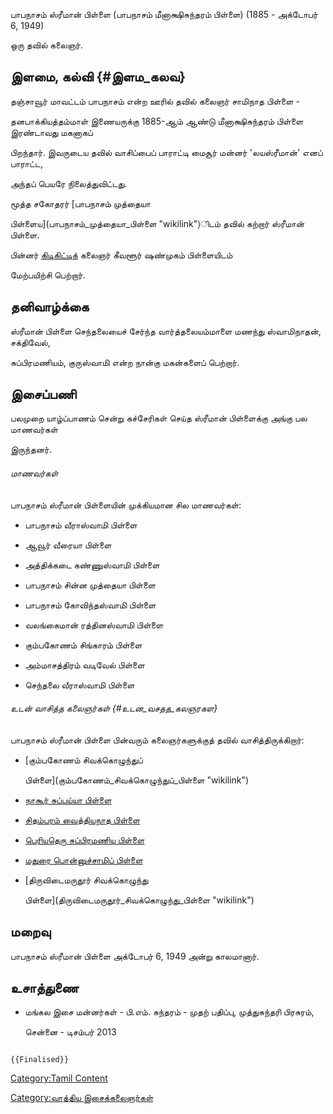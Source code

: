 பாபநாசம் ஸ்ரீமான் பிள்ளை (பாபநாசம் மீனாக்ஷிசுந்தரம் பிள்ளை) (1885 - அக்டோபர் 6, 1949)
ஒரு தவில் கலைஞர்.

## இளமை, கல்வி {#இளம_கலவ}

தஞ்சாவூர் மாவட்டம் பாபநாசம் என்ற ஊரில் தவில் கலைஞர் சாமிநாத பிள்ளை -
தனபாக்கியத்தம்மாள் இணையருக்கு 1885-ஆம் ஆண்டு மீனாக்ஷிசுந்தரம் பிள்ளை இரண்டாவது மகனாகப்
பிறந்தார். இவருடைய தவில் வாசிப்பைப் பாராட்டி மைசூர் மன்னர் \'லயஸ்ரீமான்' எனப் பாராட்ட,
அந்தப் பெயரே நிலைத்துவிட்டது.

மூத்த சகோதரர் [பாபநாசம் முத்தையா
பிள்ளைய](பாபநாசம்_முத்தையா_பிள்ளை "wikilink")ிடம் தவில் கற்றார் ஸ்ரீமான் பிள்ளை.
பின்னர் [கிடிகிட்டிக](கிடிகிட்டி "wikilink")் கலைஞர் கீவளூர் ஷண்முகம் பிள்ளையிடம்
மேற்பயிற்சி பெற்றார்.

## தனிவாழ்க்கை

ஸ்ரீமான் பிள்ளை செந்தலையைச் சேர்ந்த வார்த்தலையம்மாளை மணந்து ஸ்வாமிநாதன், சக்திவேல்,
சுப்பிரமணியம், குருஸ்வாமி என்ற நான்கு மகன்களைப் பெற்றார்.

## இசைப்பணி

பலமுறை யாழ்ப்பாணம் சென்று கச்சேரிகள் செய்த ஸ்ரீமான் பிள்ளைக்கு அங்கு பல மாணவர்கள்
இருந்தனர்.

###### மாணவர்கள்

பாபநாசம் ஸ்ரீமான் பிள்ளையின் முக்கியமான சில மாணவர்கள்:

-   பாபநாசம் வீராஸ்வாமி பிள்ளை
-   ஆவூர் வீரையா பிள்ளை
-   அத்திக்கடை கண்ணுஸ்வாமி பிள்ளை
-   பாபநாசம் சின்ன முத்தையா பிள்ளை
-   பாபநாசம் கோவிந்தஸ்வாமி பிள்ளை
-   வலங்கைமான் ரத்தினஸ்வாமி பிள்ளை
-   கும்பகோணம் சிங்காரம் பிள்ளை
-   அம்மாசத்திரம் வடிவேல் பிள்ளை
-   செந்தலை வீராஸ்வாமி பிள்ளை

###### உடன் வாசித்த கலைஞர்கள் {#உடன_வசதத_கலஞரகள}

பாபநாசம் ஸ்ரீமான் பிள்ளை பின்வரும் கலைஞர்களுக்குத் தவில் வாசித்திருக்கிறார்:

-   [கும்பகோணம் சிவக்கொழுந்துப்
    பிள்ளை](கும்பகோணம்_சிவக்கொழுந்துப்_பிள்ளை "wikilink")
-   [நாகூர் சுப்பய்யா பிள்ளை](நாகூர்_சுப்பய்யா_பிள்ளை "wikilink")
-   [சிதம்பரம் வைத்தியநாத பிள்ளை](சிதம்பரம்_வைத்தியநாத_பிள்ளை "wikilink")
-   [பெரியதெரு சுப்பிரமணிய பிள்ளை](பெரியதெரு_சுப்பிரமணிய_பிள்ளை "wikilink")
-   [மதுரை பொன்னுச்சாமிப் பிள்ளை](மதுரை_பொன்னுச்சாமிப்_பிள்ளை "wikilink")
-   [திருவிடைமருதூர் சிவக்கொழுந்து
    பிள்ளை](திருவிடைமருதூர்_சிவக்கொழுந்து_பிள்ளை "wikilink")

## மறைவு

பாபநாசம் ஸ்ரீமான் பிள்ளை அக்டோபர் 6, 1949 அன்று காலமானார்.

## உசாத்துணை

-   மங்கல இசை மன்னர்கள் - பி.எம். சுந்தரம் - முதற் பதிப்பு, முத்துசுந்தரி பிரசுரம்,
    சென்னை - டிசம்பர் 2013

```{=mediawiki}
{{Finalised}}
```
[Category:Tamil Content](Category:Tamil_Content "wikilink")
[Category:வாத்திய இசைக்கலைஞர்கள்](Category:வாத்திய_இசைக்கலைஞர்கள் "wikilink")
